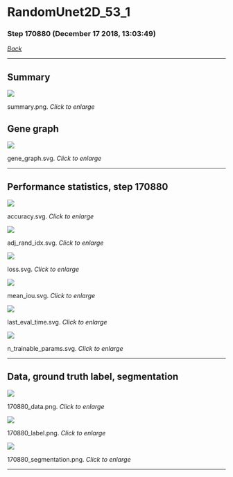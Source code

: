 # RandomUnet2D_53_1

### Step 170880 (December 17 2018, 13:03:49)

[_Back_](..)

---

## Summary

<div class="images"><a href="media/summary.png"><img  src="media/summary.png" align="center"></a><p>summary.png. <i>Click to enlarge</i></p></div>

## Gene graph

<div class="images"><a href="media/gene_graph.svg"><img  src="media/gene_graph.svg" align="center"></a><p>gene_graph.svg. <i>Click to enlarge</i></p></div>

---

## Performance statistics, step 170880

<div class="images"><a href="media/accuracy.svg"><img class="mini" src="media/accuracy.svg" align="center"></a><p>accuracy.svg. <i>Click to enlarge</i></p></div>
<div class="images"><a href="media/adj_rand_idx.svg"><img class="mini" src="media/adj_rand_idx.svg" align="center"></a><p>adj_rand_idx.svg. <i>Click to enlarge</i></p></div>
<div class="images"><a href="media/loss.svg"><img class="mini" src="media/loss.svg" align="center"></a><p>loss.svg. <i>Click to enlarge</i></p></div>
<div class="images"><a href="media/mean_iou.svg"><img class="mini" src="media/mean_iou.svg" align="center"></a><p>mean_iou.svg. <i>Click to enlarge</i></p></div>
<div class="images"><a href="media/last_eval_time.svg"><img class="mini" src="media/last_eval_time.svg" align="center"></a><p>last_eval_time.svg. <i>Click to enlarge</i></p></div>
<div class="images"><a href="media/n_trainable_params.svg"><img class="mini" src="media/n_trainable_params.svg" align="center"></a><p>n_trainable_params.svg. <i>Click to enlarge</i></p></div>

---

## Data, ground truth label, segmentation

<div class="images"><a href="media/170880_data.png"><img class="mini" src="media/170880_data.png" align="center"></a><p>170880_data.png. <i>Click to enlarge</i></p></div>
<div class="images"><a href="media/170880_label.png"><img class="mini" src="media/170880_label.png" align="center"></a><p>170880_label.png. <i>Click to enlarge</i></p></div>
<div class="images"><a href="media/170880_segmentation.png"><img class="mini" src="media/170880_segmentation.png" align="center"></a><p>170880_segmentation.png. <i>Click to enlarge</i></p></div>

---


